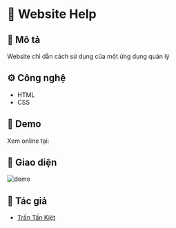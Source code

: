 # 👟 Website Help

## 📝 Mô tả
Website chỉ dẫn cách sử dụng của một ứng dụng quản lý 

## ⚙️ Công nghệ
- HTML
- CSS

## 🚀 Demo
Xem online tại:

## 📸 Giao diện
![demo](screenshot.png)

## 🙋 Tác giả
- [Trần Tấn Kiệt](https://github.com/tankiet2006)
